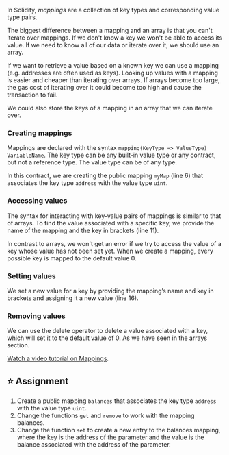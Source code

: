 In Solidity, _mappings_ are a collection of key types and corresponding value type pairs.

The biggest difference between a mapping and an array is that you can't iterate over mappings. If we don't know a key we won't be able to access its value. If we need to know all of our data or iterate over it, we should use an array.

If we want to retrieve a value based on a known key we can use a mapping (e.g. addresses are often used as keys). Looking up values with a mapping is easier and cheaper than iterating over arrays. If arrays become too large, the gas cost of iterating over it could become too high and cause the transaction to fail.

We could also store the keys of a mapping in an array that we can iterate over.

### Creating mappings

Mappings are declared with the syntax `mapping(KeyType => ValueType) VariableName`.
The key type can be any built-in value type or any contract, but not a reference type. The value type can be of any type.

In this contract, we are creating the public mapping `myMap` (line 6) that associates the key type `address` with the value type `uint`.

### Accessing values

The syntax for interacting with key-value pairs of mappings is similar to that of arrays.
To find the value associated with a specific key, we provide the name of the mapping and the key in brackets (line 11).

In contrast to arrays, we won't get an error if we try to access the value of a key whose value has not been set yet. When we create a mapping, every possible key is mapped to the default value 0.

### Setting values

We set a new value for a key by providing the mapping’s name and key in brackets and assigning it a new value (line 16).

### Removing values

We can use the delete operator to delete a value associated with a key, which will set it to the default value of 0. As we have seen in the arrays section.

<a href="https://www.youtube.com/watch?v=tO3vVMCOts8" target="_blank">Watch a video tutorial on Mappings</a>.

## ⭐️ Assignment

1. Create a public mapping `balances` that associates the key type `address` with the value type `uint`.
2. Change the functions `get` and `remove` to work with the mapping balances.
3. Change the function `set` to create a new entry to the balances mapping, where the key is the address of the parameter and the value is the balance associated with the address of the parameter.